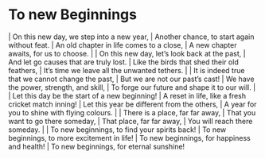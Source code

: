 To new Beginnings
=================

| On this new day, we step into a new year,
| Another chance, to start again without feat.
| An old chapter in life comes to a close,
| A new chapter awaits, for us to choose.
| 
| On this new day, let’s look back at the past,
| And let go causes that are truly lost.
| Like the birds that shed their old feathers,
| It’s time we leave all the unwanted tethers.
| 
| It is indeed true that we cannot change the past,
| But we are not our past’s cast!
| We have the power, strength, and skill,
| To forge our future and shape it to our will.
| 
| Let this day be the start of a new beginning!
| A reset in life, like a fresh cricket match inning!
| Let this year be different from the others,
| A year for you to shine with flying colours.
| 
| There is a place, far far away,
| That you want to go there someday,
| That place, far far away,
| You will reach there someday.
| 
| To new beginnings, to find your spirits back!
| To new beginnings, to more excitement in life!
| To new beginnings, for happiness and health!
| To new beginnings, for eternal sunshine!
